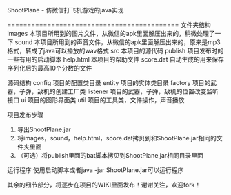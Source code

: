 ﻿ShootPlane - 仿微信打飞机游戏的java实现

===========================================
文件夹结构
images	    本项目所用到的图片文件，从微信的apk里面解压出来的，稍微处理了一下 
sound	    本项目所用到的声音文件，从微信的apk里面解压出来的，原来是mp3格式，转成了java可以播放的wav格式 
src	        本项目的源代码
publish	    项目发布时的一些有用的启动脚本
help.html	本项目的帮助文件
score.dat	自动生成的用来保存序列化后的最高10个分数的文件

源码结构
config	    项目的配置类目录
entity	    项目的实体类目录
factory	    项目的武器，子弹，敌机的创建工厂类
listener	项目的武器，子弹，敌机的位置改变监听接口
ui	        项目的图形界面类
util	    项目的工具类，文件操作，声音播放


项目发布步骤
1.  导出ShootPlane.jar
2.  将images，sound，help.html，score.dat拷贝到和ShootPlane.jar相同的文件夹里面
3.  （可选）将publish里面的bat脚本拷贝到ShootPlane.jar相同目录里面

运行程序
使用启动脚本或者java -jar ShootPlane.jar可以运行程序
	
    
其余的细节部分，将逐步在项目的WIKI里面发布！谢谢关注，欢迎fork！